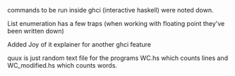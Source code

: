 commands to be run inside ghci (interactive haskell) were noted down.

List enumeration has a few traps (when working with floating point they've been written down)

Added Joy of it explainer for another ghci feature

quux is just random text file for the programs WC.hs which counts lines and WC_modified.hs which counts words.


